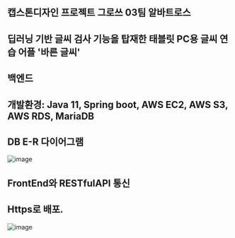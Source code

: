 ## 캡스톤디자인 프로젝트 그로쓰 03팀 알바트로스
## 딥러닝 기반 글씨 검사 기능을 탑재한 태블릿 PC용 글씨 연습 어플 '바른 글씨'
## 백엔드
## 개발환경: Java 11, Spring boot, AWS EC2, AWS S3, AWS RDS, MariaDB
## DB E-R 다이어그램
![image](https://user-images.githubusercontent.com/76611903/170220432-bd638833-0e19-4a80-965c-197becb2cb74.png)
## FrontEnd와 RESTfulAPI 통신
## Https로 배포.
![image](https://user-images.githubusercontent.com/76611903/170225318-e4ae0da1-4b89-428e-80ad-75c6a12e1603.png)
